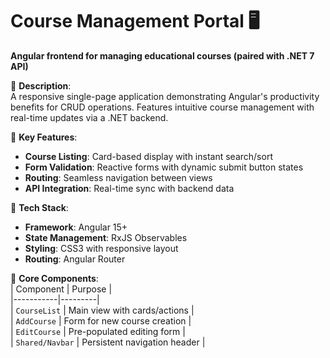 # Course Management Portal 🖥️  
**Angular frontend for managing educational courses (paired with .NET 7 API)**  

🔹 **Description**:  
A responsive single-page application demonstrating Angular's productivity benefits for CRUD operations. Features intuitive course management with real-time updates via a .NET backend.

🔹 **Key Features**:  
- **Course Listing**: Card-based display with instant search/sort  
- **Form Validation**: Reactive forms with dynamic submit button states  
- **Routing**: Seamless navigation between views  
- **API Integration**: Real-time sync with backend data  

🔹 **Tech Stack**:  
- **Framework**: Angular 15+  
- **State Management**: RxJS Observables  
- **Styling**: CSS3 with responsive layout  
- **Routing**: Angular Router  

🔹 **Core Components**:  
| Component | Purpose |  
|-----------|---------|  
| `CourseList` | Main view with cards/actions |  
| `AddCourse` | Form for new course creation |  
| `EditCourse` | Pre-populated editing form |  
| `Shared/Navbar` | Persistent navigation header |  
